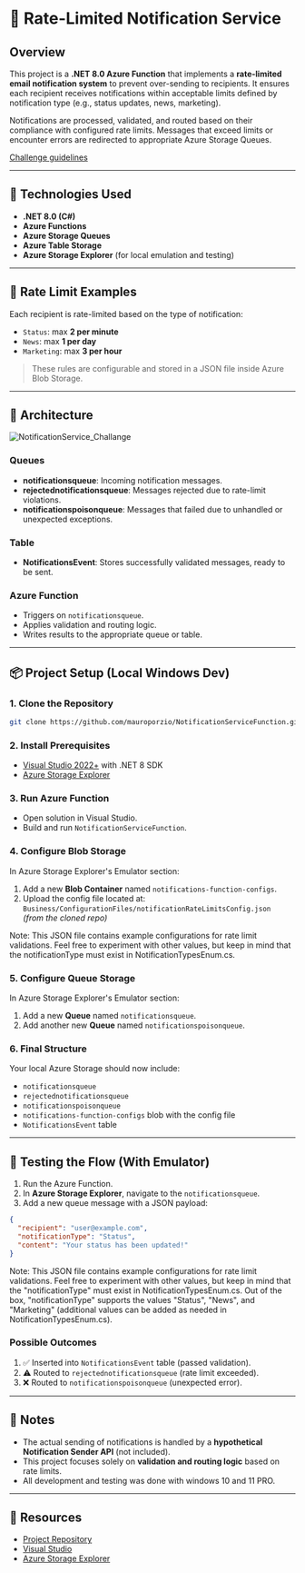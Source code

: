# 📧 Rate-Limited Notification Service

## Overview

This project is a **.NET 8.0 Azure Function** that implements a **rate-limited email notification system** to prevent over-sending to recipients. It ensures each recipient receives notifications within acceptable limits defined by notification type (e.g., status updates, news, marketing).

Notifications are processed, validated, and routed based on their compliance with configured rate limits. Messages that exceed limits or encounter errors are redirected to appropriate Azure Storage Queues.

[Challenge guidelines](https://github.com/mauroporzio/NotificationServiceFunction/blob/master/Docs/Challange.pdf)

---

## 🔧 Technologies Used

- **.NET 8.0 (C#)**
- **Azure Functions**
- **Azure Storage Queues**
- **Azure Table Storage**
- **Azure Storage Explorer** (for local emulation and testing)

---

## 🚦 Rate Limit Examples

Each recipient is rate-limited based on the type of notification:

- `Status`: max **2 per minute**
- `News`: max **1 per day**
- `Marketing`: max **3 per hour**

> These rules are configurable and stored in a JSON file inside Azure Blob Storage.

---

## 📂 Architecture

![NotificationService_Challange](https://github.com/user-attachments/assets/dc76648e-944c-48ce-8766-1fec22e093cf)

### Queues

- **notificationsqueue**: Incoming notification messages.
- **rejectednotificationsqueue**: Messages rejected due to rate-limit violations.
- **notificationspoisonqueue**: Messages that failed due to unhandled or unexpected exceptions.

### Table

- **NotificationsEvent**: Stores successfully validated messages, ready to be sent.

### Azure Function

- Triggers on `notificationsqueue`.
- Applies validation and routing logic.
- Writes results to the appropriate queue or table.

---

## 📦 Project Setup (Local Windows Dev)

### 1. Clone the Repository

```bash
git clone https://github.com/mauroporzio/NotificationServiceFunction.git
```

### 2. Install Prerequisites

- [Visual Studio 2022+](https://visualstudio.microsoft.com) with .NET 8 SDK
- [Azure Storage Explorer](https://azure.microsoft.com/es-es/products/storage/storage-explorer)

### 3. Run Azure Function

- Open solution in Visual Studio.
- Build and run `NotificationServiceFunction`.

### 4. Configure Blob Storage

In Azure Storage Explorer's Emulator section:

1. Add a new **Blob Container** named `notifications-function-configs`.
2. Upload the config file located at:  
   `Business/ConfigurationFiles/notificationRateLimitsConfig.json`  
   *(from the cloned repo)*

Note: This JSON file contains example configurations for rate limit validations. Feel free to experiment with other values, but keep in mind that the notificationType must exist in NotificationTypesEnum.cs.

### 5. Configure Queue Storage

In Azure Storage Explorer's Emulator section:

1. Add a new **Queue** named `notificationsqueue`.
2. Add another new **Queue** named `notificationspoisonqueue`.

### 6. Final Structure

Your local Azure Storage should now include:

- `notificationsqueue`
- `rejectednotificationsqueue`
- `notificationspoisonqueue`
- `notifications-function-configs` blob with the config file
- `NotificationsEvent` table

---

## 🧪 Testing the Flow (With Emulator)

1. Run the Azure Function.
2. In **Azure Storage Explorer**, navigate to the `notificationsqueue`.
3. Add a new queue message with a JSON payload:

```json
{
  "recipient": "user@example.com",
  "notificationType": "Status",
  "content": "Your status has been updated!"
}
```
Note: This JSON file contains example configurations for rate limit validations. Feel free to experiment with other values, but keep in mind that the "notificationType" must exist in NotificationTypesEnum.cs. Out of the box, "notificationType" supports the values "Status", "News", and "Marketing" (additional values can be added as needed in NotificationTypesEnum.cs).

### Possible Outcomes

1. ✅ Inserted into `NotificationsEvent` table (passed validation).
2. ⚠️ Routed to `rejectednotificationsqueue` (rate limit exceeded).
3. ❌ Routed to `notificationspoisonqueue` (unexpected error).

---

## 🧠 Notes

- The actual sending of notifications is handled by a **hypothetical Notification Sender API** (not included).
- This project focuses solely on **validation and routing logic** based on rate limits.
- All development and testing was done with windows 10 and 11 PRO.

---

## 📎 Resources

- [Project Repository](https://github.com/mauroporzio/NotificationServiceFunction)
- [Visual Studio](https://visualstudio.microsoft.com)
- [Azure Storage Explorer](https://azure.microsoft.com/es-es/products/storage/storage-explorer)
